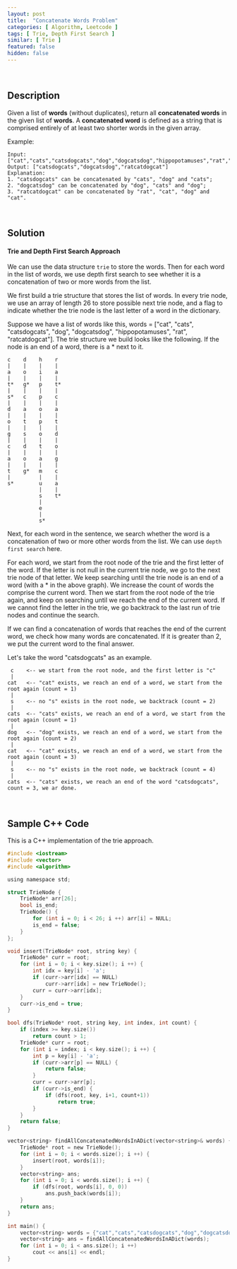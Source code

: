```yaml
---
layout: post
title:  "Concatenate Words Problem"
categories: [ Algorithm, Leetcode ]
tags: [ Trie, Depth First Search ]
similar: [ Trie ]
featured: false
hidden: false
---
```


<br />

## Description


Given a list of **words** (without duplicates), return all **concatenated words** in the given list of **words**.
A **concatenated word** is defined as a string that is comprised entirely of at least two shorter words in the given array.


Example: 
```
Input: ["cat","cats","catsdogcats","dog","dogcatsdog","hippopotamuses","rat","ratcatdogcat"]
Output: ["catsdogcats","dogcatsdog","ratcatdogcat"]
Explanation: 
1. "catsdogcats" can be concatenated by "cats", "dog" and "cats"; 
2. "dogcatsdog" can be concatenated by "dog", "cats" and "dog"; 
3. "ratcatdogcat" can be concatenated by "rat", "cat", "dog" and "cat".
```

<br />

## Solution


#### Trie and Depth First Search Approach


We can use the data structure `trie` to store the words. Then for each word in the list of words, we use depth first search to see whether it is a concatenation of two or more words from the list.

We first build a trie structure that stores the list of words. In every trie node, we use an array of length 26 to store possible next trie node, and a flag to indicate whether the trie node is the last letter of a word in the dictionary.

Suppose we have a list of words like this, words = ["cat", "cats", "catsdogcats", "dog", "dogcatsdog", "hippopotamuses", "rat", "ratcatdogcat"]. The trie structure we build looks like the following. If the node is an end of a word, there is a * next to it.
```
c    d    h    r
|    |    |    |
a    o    i    a
|    |    |    |
t*   g*   p    t*
|    |    |    |
s*   c    p    c
|    |    |    |
d    a    o    a
|    |    |    |
o    t    p    t
|    |    |    |
g    s    o    d
|    |    |    |
c    d    t    o
|    |    |    |
a    o    a    g
|    |    |    |
t    g*   m    c
|         |    |
s*        u    a
          |    |
          s    t*
          |
          e
          |
          s*
```  

Next, for each word in the sentence, we search whether the word is a concatenation of two or more other words from the list. We can use `depth first search` here.

For each word, we start from the root node of the trie and the first letter of the word. If the letter is not null in the current trie node, we go to the next trie node of that letter. We keep searching until the trie node is an end of a word (with a * in the above graph). We increase the count of words the comprise the current word. Then we start from the root node of the trie again, and keep on searching until we reach the end of the current word. If we cannot find the letter in the trie, we go backtrack to the last run of trie nodes and continue the search.

If we can find a concatenation of words that reaches the end of the current word, we check how many words are concatenated. If it is greater than 2, we put the current word to the final answer.


Let's take the word "catsdogcats" as an example. 
```
 c    <-- we start from the root node, and the first letter is "c"
 |
cat   <-- "cat" exists, we reach an end of a word, we start from the root again (count = 1)
 |
 s    <-- no "s" exists in the root node, we backtrack (count = 2)
 |
cats  <-- "cats" exists, we reach an end of a word, we start from the root again (count = 1)
 |
dog   <-- "dog" exists, we reach an end of a word, we start from the root again (count = 2)
 |
cat   <-- "cat" exists, we reach an end of a word, we start from the root again (count = 3)
 |
 s    <-- no "s" exists in the root node, we backtrack (count = 4)
 |
cats  <-- "cats" exists, we reach an end of the word "catsdogcats", count = 3, we ar done.
```

<br />

## Sample C++ Code

This is a C++ implementation of the trie approach.

```c
#include <iostream>
#include <vector>
#include <algorithm>

using namespace std;

struct TrieNode {
    TrieNode* arr[26];
    bool is_end;
    TrieNode() {
        for (int i = 0; i < 26; i ++) arr[i] = NULL;
        is_end = false;
    }  
};

void insert(TrieNode* root, string key) {
    TrieNode* curr = root;
    for (int i = 0; i < key.size(); i ++) {
        int idx = key[i] - 'a';
        if (curr->arr[idx] == NULL)
            curr->arr[idx] = new TrieNode();
        curr = curr->arr[idx];
    }
    curr->is_end = true;
}

bool dfs(TrieNode* root, string key, int index, int count) {
    if (index >= key.size())
        return count > 1;
    TrieNode* curr = root;
    for (int i = index; i < key.size(); i ++) {
        int p = key[i] - 'a';
        if (curr->arr[p] == NULL) {
            return false;
        }
        curr = curr->arr[p];
        if (curr->is_end) {
            if (dfs(root, key, i+1, count+1))
                return true;
        }
    }
    return false;
}

vector<string> findAllConcatenatedWordsInADict(vector<string>& words) {
    TrieNode* root = new TrieNode();
    for (int i = 0; i < words.size(); i ++) {
        insert(root, words[i]);
    }
    vector<string> ans;
    for (int i = 0; i < words.size(); i ++) {
        if (dfs(root, words[i], 0, 0))
            ans.push_back(words[i]);
    }
    return ans;   
}

int main() {
    vector<string> words = {"cat","cats","catsdogcats","dog","dogcatsdog","hippopotamuses","rat","ratcatdogcat"};
    vector<string> ans = findAllConcatenatedWordsInADict(words);
    for (int i = 0; i < ans.size(); i ++)
        cout << ans[i] << endl;
}
```
